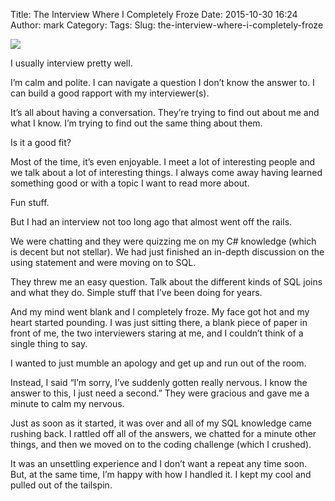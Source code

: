 Title: The Interview Where I Completely Froze
Date: 2015-10-30 16:24
Author: mark
Category: 
Tags: 
Slug: the-interview-where-i-completely-froze

<img src="https://cdn-images-1.medium.com/max/2000/1*sxGv6dVZYEA2Pci92g_1Dg.jpeg"  />

I usually interview pretty well.

I’m calm and polite. I can navigate a question I don’t know the answer to. I can build a good rapport with my interviewer(s).

It’s all about having a conversation. They’re trying to find out about me and what I know. I’m trying to find out the same thing about them.

Is it a good fit?

Most of the time, it’s even enjoyable. I meet a lot of interesting people and we talk about a lot of interesting things. I always come away having learned something good or with a topic I want to read more about.

Fun stuff.

But I had an interview not too long ago that almost went off the rails.

We were chatting and they were quizzing me on my C# knowledge (which is decent but not stellar). We had just finished an in-depth discussion on the using statement and were moving on to SQL.

They threw me an easy question. Talk about the different kinds of SQL joins and what they do. Simple stuff that I’ve been doing for years.

And my mind went blank and I completely froze. My face got hot and my heart started pounding. I was just sitting there, a blank piece of paper in front of me, the two interviewers staring at me, and I couldn’t think of a single thing to say.

I wanted to just mumble an apology and get up and run out of the room.

Instead, I said “I’m sorry, I’ve suddenly gotten really nervous. I know the answer to this, I just need a second.” They were gracious and gave me a minute to calm my nervous.

Just as soon as it started, it was over and all of my SQL knowledge came rushing back. I rattled off all of the answers, we chatted for a minute other things, and then we moved on to the coding challenge (which I crushed).

It was an unsettling experience and I don’t want a repeat any time soon. But, at the same time, I’m happy with how I handled it. I kept my cool and pulled out of the tailspin.

